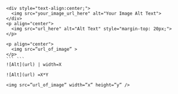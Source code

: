 ```
<div style="text-align:center;">
  <img src="your_image_url_here" alt="Your Image Alt Text">
</div>
<p align="center">
  <img src="url_here" alt="Alt Text" style="margin-top: 20px;">
</p>
```
```
<p align="center">
  <img src=”url_of_image” >
</p>
``` ```
![Alt](url) | width=X
```
```
![Alt](url) =X*Y
```
```
<img src=”url_of_image” width=”x” height=”y” />
```

